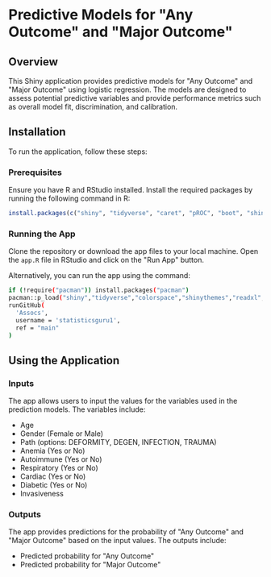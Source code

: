 
# Predictive Models for "Any Outcome" and "Major Outcome"

## Overview

This Shiny application provides predictive models for "Any Outcome" and "Major Outcome" using logistic regression. The models are designed to assess potential predictive variables and provide performance metrics such as overall model fit, discrimination, and calibration.

## Installation

To run the application, follow these steps:

### Prerequisites

Ensure you have R and RStudio installed. Install the required packages by running the following command in R:

```R
install.packages(c("shiny", "tidyverse", "caret", "pROC", "boot", "shinythemes", "DT"))
```

### Running the App

Clone the repository or download the app files to your local machine. Open the `app.R` file in RStudio and click on the "Run App" button.

Alternatively, you can run the app using the command:

```bash
if (!require("pacman")) install.packages("pacman")
pacman::p_load("shiny","tidyverse","colorspace","shinythemes","readxl", "DT","MASS","boot","caret","modelr")
runGitHub(
  'Assocs',
  username = 'statisticsguru1',
  ref = "main"
)
```

## Using the Application

### Inputs

The app allows users to input the values for the variables used in the prediction models. The variables include:

- Age
- Gender (Female or Male)
- Path (options: DEFORMITY, DEGEN, INFECTION, TRAUMA)
- Anemia (Yes or No)
- Autoimmune (Yes or No)
- Respiratory (Yes or No)
- Cardiac (Yes or No)
- Diabetic (Yes or No)
- Invasiveness

### Outputs

The app provides predictions for the probability of "Any Outcome" and "Major Outcome" based on the input values. The outputs include:

- Predicted probability for "Any Outcome"
- Predicted probability for "Major Outcome"
